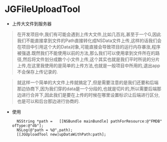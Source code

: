 # JGFileUploadTool
- 上传大文件到服务器

> ​在开发项目中,我们有可能会遇到上传大文件,比如几百兆,甚至于一个G,因此我们不能直接拿到文件的Path直接转化成NSData文件上传,这样的话我们会在项目中引用这个大的Data对象,可能直接会导致项目的运行内存暴涨,程序被强退.既然我们不能使用以前的方法,那么我们可以使用拿到文件所在的路径,然后将文件划分成数个小文件上传,这个其实也就是我们平时所说的分片上传,在这里我使用的是简单的上传方法,也就是一般项目中所用的,退出app不会保存上传记录的.

> ​就这样一个简单的大文件上传就搞定了,但是需要注意的是我们还要和后端那边协商下,因为我们穿的data是一个分段的,也就是切片的,所以需要后端那边进行合并下,因此我们是要在上传的时候在哪里设置标识让后端进行区分,也是可以和后台那边进行协商的.
​
​
- 使用
        
        NSString *path =   [[NSBundle mainBundle] pathForResource:@"FMDB" ofType:@"db"];
        NSLog(@"path = %@",path);
        [[JGUploadTool new]upDataWithPath:path];

​​​​


